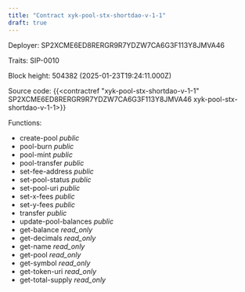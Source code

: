 ```yaml
---
title: "Contract xyk-pool-stx-shortdao-v-1-1"
draft: true
---
```

Deployer: SP2XCME6ED8RERGR9R7YDZW7CA6G3F113Y8JMVA46

Traits:
 SIP-0010



Block height: 504382 (2025-01-23T19:24:11.000Z)

Source code: {{<contractref "xyk-pool-stx-shortdao-v-1-1" SP2XCME6ED8RERGR9R7YDZW7CA6G3F113Y8JMVA46 xyk-pool-stx-shortdao-v-1-1>}}

Functions:

* create-pool _public_
* pool-burn _public_
* pool-mint _public_
* pool-transfer _public_
* set-fee-address _public_
* set-pool-status _public_
* set-pool-uri _public_
* set-x-fees _public_
* set-y-fees _public_
* transfer _public_
* update-pool-balances _public_
* get-balance _read_only_
* get-decimals _read_only_
* get-name _read_only_
* get-pool _read_only_
* get-symbol _read_only_
* get-token-uri _read_only_
* get-total-supply _read_only_
